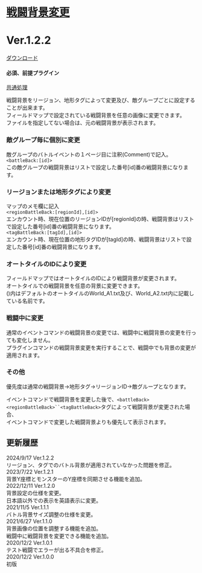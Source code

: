 # [戦闘背景変更](https://raw.githubusercontent.com/nuun888/MZ/master/NUUN_BattleBackgroundEX.js)
# Ver.1.2.2
[ダウンロード](https://raw.githubusercontent.com/nuun888/MZ/master/NUUN_BattleBackgroundEX.js)  
#### 必須、前提プラグイン
[共通処理](https://github.com/nuun888/MZ/blob/master/README/Base.md)  

戦闘背景をリージョン、地形タグによって変更及び、敵グループごとに設定することが出来ます。  
フィールドマップで設定されている戦闘背景を任意の画像に変更できます。  
ファイルを指定してない場合は、元の戦闘背景が表示されます。  

### 敵グループ毎に個別に変更
敵グループのバトルイベントの１ページ目に注釈(Comment)で記入。  
`<battleBack:[id]>`  
この敵グループの戦闘背景はリストで設定した番号[id]番の戦闘背景になります。  

### リージョンまたは地形タグにより変更
マップのメモ欄に記入  
`<regionBattleBack:[regionId],[id]>`  
エンカウント時、現在位置のリージョンIDが[regionId]の時、戦闘背景はリストで設定した番号[id]番の戦闘背景になります。  
`<tagBattleBack:[tagId],[id]>`  
エンカウント時、現在位置の地形タグIDが[tagId]の時、戦闘背景はリストで設定した番号[id]番の戦闘背景になります。  

### オートタイルのIDにより変更
フィールドマップではオートタイルのIDにより戦闘背景が変更されます。  
オートタイルでの戦闘背景を任意の背景に変更できます。  
()内はデフォルトのオートタイルのWorld_A1.txt及び、World_A2.txt内に記載している名前です。  

### 戦闘中に変更
通常のイベントコマンドの戦闘背景の変更では、戦闘中に戦闘背景の変更を行っても変化しません。  
プラグインコマンドの戦闘背景変更を実行することで、戦闘中でも背景の変更が適用されます。  

### その他
優先度は通常の戦闘背景→地形タグ→リージョンID→敵グループとなります。  

イベントコマンドで戦闘背景を変更した後で、`<battleBack><regionBattleBack>``<tagBattleBack>`タグによって戦闘背景が変更された場合、  
イベントコマンドで変更した戦闘背景よりも優先して表示されます。  
  
## 更新履歴
2024/9/17 Ver.1.2.2  
リージョン、タグでのバトル背景が適用されていなかった問題を修正。  
2023/7/22 Ver.1.2.1  
背景Y座標とモンスターのY座標を同期させる機能を追加。  
2022/12/11 Ver.1.2.0  
背景設定の仕様を変更。  
日本語以外での表示を英語表示に変更。  
2021/11/5 Ver.1.1.1  
バトル背景サイズ調整の仕様を変更。  
2021/6/27 Ver.1.1.0  
背景画像の位置を調整する機能を追加。  
戦闘中に戦闘背景を変更できる機能を追加。  
2020/12/2 Ver.1.0.1  
テスト戦闘でエラーが出る不具合を修正。  
2020/12/2 Ver.1.0.0  
初版  
